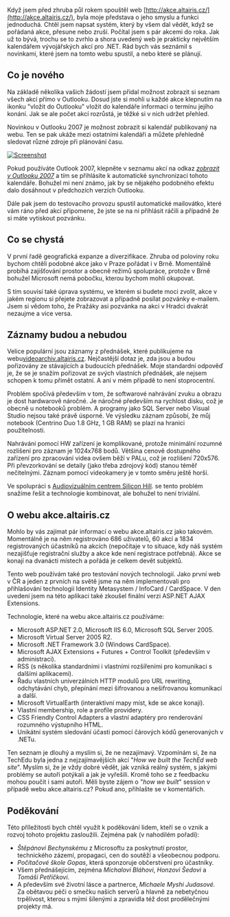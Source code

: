 <!-- dcterms:identifier = aspnetcz#135 -->
<!-- dcterms:title = Novinky a budoucnost webu akce.altairis.cz -->
<!-- dcterms:abstract = Když jsem před zhruba půl rokem spouštěl web http://akce.altairis.cz/, byla moje představa o jeho smyslu a funkci jednoduchá. Chtěl jsem napsat systém, který by všem dal vědět, když se pořádaná akce, přesune nebo zruší. Počítal jsem s pár akcemi do roka. Jak už to bývá, trochu se to zvrhlo a shora uvedený web je prakticky největším kalendářem vývojářských akcí pro .NET. Rád bych vás seznámil s novinkami, které jsem na tomto webu spustil, a nebo které se plánují. -->
<!-- np9:categoryId = 1 -->
<!-- x4w:category = IT -->
<!-- np9:authorId = 1 -->
<!-- np9:authorEmail = michal.valasek@altairis.cz -->
<!-- dcterms:creator = Michal Altair Valášek -->
<!-- dcterms:created = 2007-01-25T03:55:07.5+01:00 -->
<!-- dcterms:dateAccepted = 2007-01-25T03:55:07.5+01:00 -->

Když jsem před zhruba půl rokem spouštěl web [http://akce.altairis.cz/](http://akce.altairis.cz/), byla moje představa o jeho smyslu a funkci jednoduchá. Chtěl jsem napsat systém, který by všem dal vědět, když se pořádaná akce, přesune nebo zruší. Počítal jsem s pár akcemi do roka. Jak už to bývá, trochu se to zvrhlo a shora uvedený web je prakticky největším kalendářem vývojářských akcí pro .NET. Rád bych vás seznámil s novinkami, které jsem na tomto webu spustil, a nebo které se plánují.

## Co je nového

Na základě několika vašich žádostí jsem přidal možnost zobrazit si seznam všech akcí přímo v Outlooku. Dosud jste si mohli u každé akce klepnutím na ikonku "vložit do Outlooku" vložit do kalendáře informaci o termínu jejího konání. Jak se ale počet akcí rozrůstá, je těžké si v nich udržet přehled.

Novinkou v Outlooku 2007 je možnost zobrazit si kalendář publikovaný na webu. Ten se pak ukáže mezi ostatními kalendáři a můžete přehledně sledovat různé zdroje při plánování času.

 [ ![Screenshot](https://www.cdn.altairis.cz/Blog/2007/20070125_webcal_lq.png) ](https://www.cdn.altairis.cz/Blog/2007/20070125_webcal_hq.png) 

Pokud používáte Outlook 2007, klepněte v seznamu akcí na odkaz *[zobrazit v Outlooku 2007](webcal://akce.altairis.cz/WebServices/GetICS.ashx)* a tím se přihlásíte k automatické synchronizaci tohoto kalendáře. Bohužel mi není známo, jak by se nějakého podobného efektu dalo dosáhnout v předchozích verzích Outlooku.

Dále pak jsem do testovacího provozu spustil automatické mailovátko, které vám ráno před akcí připomene, že jste se na ni přihlásit ráčili a případně že si máte vytiskout pozvánku.

## Co se chystá

V první řadě geografická expanze a diverzifikace. Zhruba od poloviny roku bychom chtěli podobné akce jako v Praze pořádat i v Brně. Momentálně probíhá zajišťování prostor a obecně režimů spolupráce, protože v Brně bohužel Microsoft nemá pobočku, kterou bychom mohli okupovat.

S tím souvisí také úprava systému, ve kterém si budete moci zvolit, akce v jakém regionu si přejete zobrazovat a případně posílat pozvánky e-mailem. Jsem si vědom toho, že Pražáky asi pozvánka na akci v Hradci dvakrát nezaujme a vice versa.

## Záznamy budou a nebudou

Velice populární jsou záznamy z přednášek, které publikujeme na webu[videoarchiv.altairis.cz](http://videoarchiv.altairis.cz/). Nejčastější dotaz je, zda jsou a budou pořizovány ze stávajících a budoucích přednášek. Moje standardní odpověď je, že se je snažím pořizovat ze svých vlastních přednášek, ale nejsem schopen k tomu přimět ostatní. A ani v mém případě to není stoprocentní.

Problém spočívá především v tom, že softwarové nahrávání zvuku a obrazu je dost hardwarově náročné. Je náročné především na rychlost disku, což je obecně u notebooků problém. A programy jako SQL Server nebo Visual Studio nejsou také právě úsporné. Ve výsledku záznam způsobí, že můj notebook (Centrino Duo 1.8 GHz, 1 GB RAM) se plazí na hranici použitelnosti.

Nahrávání pomocí HW zařízení je komplikované, protože minimální rozumné rozlišení pro záznam je 1024x768 bodů. Většina cenově dostupného zařízení pro zpracování videa ovšem běží v PALu, což je rozlišení 720x576. Při převzorkování se detaily (jako třeba zdrojový kód) stanou téměř nečitelnými. Záznam pomocí videokamery je v tomto směru ještě horší.

Ve spolupráci s [Audiovizuálním centrem Silicon Hill](http://avc.siliconhill.cz/). se tento problém snažíme řešit a technologie kombinovat, ale bohužel to není triviální.

## O webu akce.altairis.cz

Mohlo by vás zajímat pár informací o webu akce.altairis.cz jako takovém. Momentálně je na něm registrováno 686 uživatelů, 60 akcí a 1834 registrovaných účastníků na akcích (nepočítaje v to situace, kdy náš systém nezajišťuje registrační služby a akce kde není registrace potřebná). Akce se konají na dvanácti místech a pořádá je celkem devět subjektů.

Tento web používám také pro testování nových technologií. Jako první web v ČR a jeden z prvních na světě jsme na něm implementovali pro přihlašování technologii Identity Metasystem / InfoCard / CardSpace. V den uvedení jsem na této aplikaci také zkoušel finální verzi ASP.NET AJAX Extensions.

Technologie, které na webu akce.altairis.cz používáme:

*   Microsoft ASP.NET 2.0, Microsoft IIS 6.0, Microsoft SQL Server 2005.
*   Microsoft Virtual Server 2005 R2.
*   Microsoft .NET Framework 3.0 (Windows CardSpace).
*   Microsoft AJAX Extensions + Futures + Control Toolkit (především v administraci).
*   RSS (s několika standardními i vlastními rozšířeními pro komunikaci s dalšími aplikacemi).
*   Řadu vlastních univerzálních HTTP modulů pro URL rewriting, odchytávání chyb, přepínání mezi šifrovanou a nešifrovanou komunikací a další.
*   Microsoft VirtualEarth (interaktivní mapy míst, kde se akce konají).
*   Vlastní membership, role a profile providery.
*   CSS Friendly Control Adapters a vlastní adaptéry pro renderování rozumného výstupního HTML.
*   Unikátní systém sledování účasti pomocí čárových kódů generovaných v .NETu.

Ten seznam je dlouhý a myslím si, že ne nezajímavý. Vzpomínám si, že na TechEdu byla jedna z nejzajímavějších akcí "*How we built the TechEd web site*". Myslím si, že je vždy dobré vědět, jak vzniká reálný systém, s jakými problémy se autoři potýkali a jak je vyřešili. Kromě toho se z feedbacku mohou poučit i sami autoři. Měli byste zájem o "*how we built*" session v případě webu akce.altairis.cz? Pokud ano, přihlašte se v komentářích.

## Poděkování

Této příležitosti bych chtěl využít k poděkování lidem, kteří se o vznik a rozvoj tohoto projektu zasloužili. Zejména pak (v nahodilém pořadí):

*   *Štěpánovi Bechynskému* z Microsoftu za poskytnutí prostor, technického zázemí, propagaci, cen do soutěží a všeobecnou podporu.
*   *Počítačové škole Gopas*, která sponzoruje občerstvení pro účastníky.
*   Všem přednášejícím, zejména *Michalovi Bláhovi*, *Honzovi Šedovi* a *Tomáši Petříčkovi*.
*   A především své životní lásce a partnerce, *Michaele Myshi Judasové.* Za obětavou péči o smečku našich serverů a hlavně za nebetyčnou trpělivost, kterou s mými šílenými a zpravidla též dost prodělečnými projekty má.